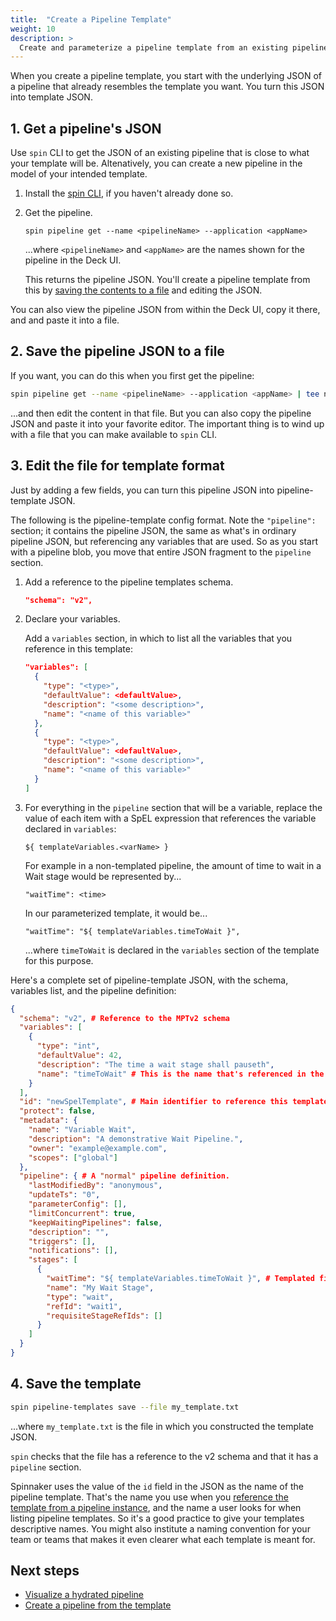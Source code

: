 ```yaml
---
title:  "Create a Pipeline Template"
weight: 10
description: >
  Create and parameterize a pipeline template from an existing pipeline.
---
```

When you create a pipeline template, you start with the underlying JSON of a
pipeline that already resembles the template you want. You turn this JSON into
template JSON.


## 1. Get a pipeline's JSON

Use `spin` CLI to get the JSON of an existing pipeline that is close to what
your template will be. Altenatively, you can create a new pipeline in the model
of your intended template.

1. Install the [spin CLI](/docs/guides/spin/), if you haven't already done so.

2. Get the pipeline.

   ```
   spin pipeline get --name <pipelineName> --application <appName>
   ```

   ...where `<pipelineName>` and `<appName>` are the names shown for the pipeline in the Deck UI.

   This returns the pipeline JSON. You'll create a pipeline template from this by
   [saving the contents to a file](#2-save-the-pipeline-json-to-a-file) and
   editing the JSON.

You can also view the pipeline JSON from within the Deck UI, copy it there, and
and paste it into a file.

## 2. Save the pipeline JSON to a file

If you want, you can do this when you first get the pipeline:

```bash
spin pipeline get --name <pipelineName> --application <appName> | tee new_template.txt
```

...and then edit the content in that file. But you can also copy the pipeline
JSON and paste it into your favorite editor. The important thing is to wind up
with a file that you can make available to `spin` CLI.

## 3. Edit the file for template format

Just by adding a few fields, you can turn this pipeline JSON into
pipeline-template JSON.

The following is the pipeline-template config format. Note the `"pipeline":`
section; it contains the pipeline JSON, the same as what's in ordinary pipeline
JSON, but referencing any variables that are used. So as you start with a
pipeline blob, you move that entire JSON fragment to the `pipeline` section.

1. Add a reference to the pipeline templates schema.

   ```json
   "schema": "v2",
   ```

1. Declare your variables.

   Add a `variables` section, in which to list all the variables that you
   reference in this template:

   ```json
   "variables": [
     {
       "type": "<type>",
       "defaultValue": <defaultValue>,
       "description": "<some description>",
       "name": "<name of this variable>"
     },
     {
       "type": "<type>",
       "defaultValue": <defaultValue>,
       "description": "<some description>",
       "name": "<name of this variable>"
     }
   ]
   ```

1. For everything in the `pipeline` section that will be a variable, replace
the value of each item with a SpEL expression that references the variable
declared in `variables`:

   `${ templateVariables.<varName> }`

   For example in a non-templated pipeline, the amount of time to wait in a Wait
   stage would be represented by...

   `"waitTime": <time>`

   In our parameterized template, it would be...

   `"waitTime": "${ templateVariables.timeToWait }",`

   ...where `timeToWait` is declared in the `variables` section of the template
   for this purpose.

Here's a complete set of pipeline-template JSON, with the schema, variables
list, and the pipeline definition:

```json
{
  "schema": "v2", # Reference to the MPTv2 schema
  "variables": [
    {
      "type": "int",
      "defaultValue": 42,
      "description": "The time a wait stage shall pauseth",
      "name": "timeToWait" # This is the name that's referenced in the SpEL expression later
    }
  ],
  "id": "newSpelTemplate", # Main identifier to reference this template from instance
  "protect": false,
  "metadata": {
    "name": "Variable Wait",
    "description": "A demonstrative Wait Pipeline.",
    "owner": "example@example.com",
    "scopes": ["global"]
  },
  "pipeline": { # A "normal" pipeline definition.
    "lastModifiedBy": "anonymous",
    "updateTs": "0",
    "parameterConfig": [],
    "limitConcurrent": true,
    "keepWaitingPipelines": false,
    "description": "",
    "triggers": [],
    "notifications": [],
    "stages": [
      {
        "waitTime": "${ templateVariables.timeToWait }", # Templated field.
        "name": "My Wait Stage",
        "type": "wait",
        "refId": "wait1",
        "requisiteStageRefIds": []
      }
    ]
  }
}
```

## 4. Save the template

```bash
spin pipeline-templates save --file my_template.txt
```

...where `my_template.txt` is the file in which you constructed the template JSON.

`spin` checks that the file has a reference to the v2 schema and that it has a `pipeline` section.

Spinnaker uses the value of the `id` field in the JSON as the name of the
pipeline template. That's the name you use when you [reference the template
from a pipeline instance](/docs/guides/user/pipeline/pipeline-templates/instantiate/),
and the name a user looks for when listing pipeline templates. So it's a good
practice to give your templates descriptive names. You might also institute a
naming convention for your team or teams that makes it even clearer what each
template is meant for.


## Next steps

* [Visualize a hydrated pipeline](/docs/guides/user/pipeline/pipeline-templates/plan/)
* [Create a pipeline from the template](/docs/guides/user/pipeline/pipeline-templates/instantiate/)

